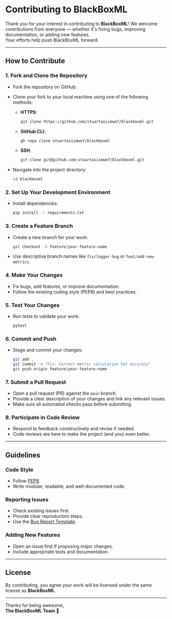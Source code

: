 # Contributing to BlackBoxML

Thank you for your interest in contributing to **BlackBoxML**! 
We welcome contributions from everyone — whether it's fixing bugs, improving documentation, or adding new features.  
Your efforts help push BlackBoxML forward. 

---

## How to Contribute

### 1. Fork and Clone the Repository

- Fork the repository on GitHub.
- Clone your fork to your local machine using one of the following methods:

  - **HTTPS**:
    ```bash
    git clone https://github.com/stuartasiimwe7/blackboxml.git
    ```

  - **GitHub CLI**:
    ```bash
    gh repo clone stuartasiimwe7/blackboxml
    ```

  - **SSH**:
    ```bash
    git clone git@github.com:stuartasiimwe7/blackboxml.git
    ```

- Navigate into the project directory:
  ```bash
  cd blackboxml
  ```

### 2. Set Up Your Development Environment

- Install dependencies:
  ```bash
  pip install -r requirements.txt
  ```

### 3. Create a Feature Branch

- Create a new branch for your work:
  ```bash
  git checkout -b feature/your-feature-name
  ```
- Use descriptive branch names like `fix/logger-bug` or `feat/add-new-metrics`.

### 4. Make Your Changes

- Fix bugs, add features, or improve documentation.
- Follow the existing coding style (PEP8) and best practices.

### 5. Test Your Changes

- Run tests to validate your work:
  ```bash
  pytest
  ```

### 6. Commit and Push

- Stage and commit your changes:
  ```bash
  git add .
  git commit -m "Fix: Correct metric calculation for accuracy"
  git push origin feature/your-feature-name
  ```

### 7. Submit a Pull Request

- Open a pull request (PR) against the `main` branch.
- Provide a clear description of your changes and link any relevant issues.
- Make sure all automated checks pass before submitting.

### 8. Participate in Code Review

- Respond to feedback constructively and revise if needed.
- Code reviews are here to make the project (and you) even better.

---

## Guidelines

### Code Style

- Follow [PEP8](https://www.python.org/dev/peps/pep-0008/).
- Write modular, readable, and well-documented code.

### Reporting Issues

- Check existing issues first.
- Provide clear reproduction steps.
- Use the [Bug Report Template](../.github/ISSUE_TEMPLATE/bug_report.md).

### Adding New Features

- Open an issue first if proposing major changes.
- Include appropriate tests and documentation.

---

## License

By contributing, you agree your work will be licensed under the same license as **BlackBoxML**.

---

Thanks for being awesome,  
**The BlackBoxML Team** 🖤